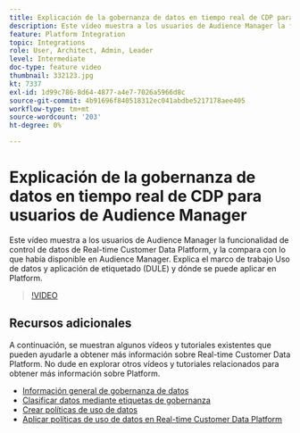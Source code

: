```yaml
---
title: Explicación de la gobernanza de datos en tiempo real de CDP para usuarios de Audience Manager
description: Este vídeo muestra a los usuarios de Audience Manager la funcionalidad de control de datos de Real-time Customer Data Platform, y la compara con lo que había disponible en Audience Manager. Explica el marco de trabajo Uso de datos y aplicación de etiquetado (DULE) y dónde se puede aplicar en Platform.
feature: Platform Integration
topic: Integrations
role: User, Architect, Admin, Leader
level: Intermediate
doc-type: feature video
thumbnail: 332123.jpg
kt: 7337
exl-id: 1d99c786-8d64-4877-a4e7-7026a5966d8c
source-git-commit: 4b91696f840518312ec041abdbe5217178aee405
workflow-type: tm+mt
source-wordcount: '203'
ht-degree: 0%

---
```


# Explicación de la gobernanza de datos en tiempo real de CDP para usuarios de Audience Manager

Este vídeo muestra a los usuarios de Audience Manager la funcionalidad de control de datos de Real-time Customer Data Platform, y la compara con lo que había disponible en Audience Manager. Explica el marco de trabajo Uso de datos y aplicación de etiquetado (DULE) y dónde se puede aplicar en Platform.

>[!VIDEO](https://video.tv.adobe.com/v/332123/?quality=12&learn=on)

## Recursos adicionales

A continuación, se muestran algunos vídeos y tutoriales existentes que pueden ayudarle a obtener más información sobre Real-time Customer Data Platform. No dude en explorar otros vídeos y tutoriales relacionados para obtener más información sobre Platform.

* [Información general de gobernanza de datos](https://experienceleague.adobe.com/docs/platform-learn/tutorials/data-governance/understanding-data-governance.html?lang=en#data-governance)
* [Clasificar datos mediante etiquetas de gobernanza](https://experienceleague.adobe.com/docs/platform-learn/tutorials/data-governance/classify-data-using-governance-labels.html?lang=en#data-governance)
* [Crear políticas de uso de datos](https://experienceleague.adobe.com/docs/platform-learn/tutorials/data-governance/create-data-usage-policies.html?lang=en#data-governance)
* [Aplicar políticas de uso de datos en Real-time Customer Data Platform](https://experienceleague.adobe.com/docs/platform-learn/tutorials/data-governance/enforce-data-usage-policies-in-real-time-cdp.html?lang=en#data-governance)
